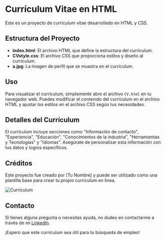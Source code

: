 # Currículum Vitae en HTML

Este es un proyecto de currículum vitae desarrollado en HTML y CSS.

## Estructura del Proyecto

- **index.html**: El archivo HTML que define la estructura del currículum.
- **CVstyle.css**: El archivo CSS que proporciona estilos y diseño al currículum.
- **a.jpg**: La imagen de perfil que se muestra en el currículum.

## Uso

Para visualizar el currículum, simplemente abre el archivo `CV.html` en tu navegador web. Puedes modificar el contenido del currículum en el archivo HTML y ajustar los estilos en el archivo CSS según tus necesidades.

## Detalles del Currículum

El currículum incluye secciones como "Información de contacto", "Experiencia", "Educación", "Conocimientos de la industria", "Herramientas y Tecnologías" y "Idiomas". Asegúrate de personalizar esta información con tus datos y logros específicos.

## Créditos

Este proyecto fue creado por [Tu Nombre] y puede ser utilizado como una plantilla base para crear tu propio currículum en línea.

![Currículum](CV.htmñ)

## Contacto

Si tienes alguna pregunta o necesitas ayuda, no dudes en contactarme a través de mi [LinkedIn](linkedin.com/in/tu-linkedin).

¡Espero que este currículum sea útil para tu búsqueda de empleo!
